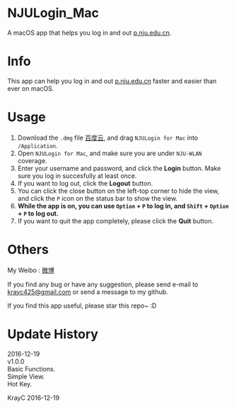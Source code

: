 # NJULogin_Mac
A macOS app that helps you log in and out [p.nju.edu.cn](http://p.nju.edu.cn "悬停显示").

# Info
This app can help you log in and out [p.nju.edu.cn](http://p.nju.edu.cn "悬停显示") faster and easier than ever on macOS.

# Usage
1. Download the `.dmg` file [百度云](https://pan.baidu.com/s/1qY0bgcs "悬停显示"), and drag `NJULogin for Mac` into `/Application`.
2. Open `NJULogin for Mac`, and make sure you are under `NJU-WLAN` coverage.
3. Enter your username and password, and click the **Login** button. Make sure you log in succesfully at least once.
4. If you want to log out, click the **Logout** button.
5. You can click the close button on the left-top corner to hide the view, and click the `P` icon on the status bar to show the view.
6. **While the app is on, you can use __`Option`__ + __`P`__ to log in, and __`Shift`__ + __`Option`__ + __`P`__ to log out.**
7. If you want to quit the app completely, please click the **Quit** button.

# Others
My Weibo : [微博](http://weibo.com/krayc4/ "悬停显示")  
    
If you find any bug or have any suggestion, please send e-mail to krayc425@gmail.com or send a message to my github.
  
If you find this app useful, please star this repo~ :D

# Update History
2016-12-19  
v1.0.0  
Basic Functions.  
Simple View.  
Hot Key.  

KrayC
2016-12-19
